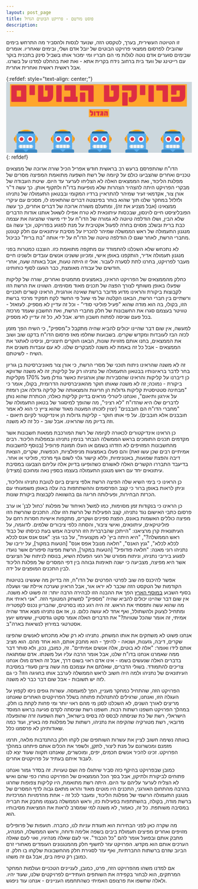 ```yaml
---
layout: post_page
title: פוסט מורטם - פרויקט הבוטים הגדול
description: 
---
```


זו הטיוטה העשירית, בערך, לטקסט הזה, שנועד לנסות ולהסביר מה התרחש בימים שהובילו לפרסום ממצאי פרויקט הבוטים של יובל אדם ושלי, ובימים שאחריו. אומרים שבימים סוערים אדם נוטה לגלות מי הם חבריו ומי ימכור אותו בשביל סינק בתכנית בוקר עם רייטינג של וועד בית ברחוב נידח בקרית אתא - ואת זאת בהחלט למדנו על בשרנו. אבל ראשית ראשית ואחרית אחרית.

{:refdef: style="text-align: center;"}
![The big bot project](/img/2019-02-20-0.png)
{: refdef}

הדו"ח שהתפרסם ברעש רב בראשית חודש אפריל הכיל שורה ארוכה של ממצאים טכניים ואחרים שהצביעו כולם על קיומה של רשת השפעה מתואמת המפיצה מסרים של מפלגת הליכוד, ואת הממצאים האלה לא הצליחו לערער עד היום. שיטת העבודה של מבקרי הפרויקט היתה להצהיר הצהרות שלא מופיעות בדו"ח ולתקוף אותן. כך עשה ד"ר אורן צור, אקדמאי זעיר שמיהר להתראיין ברדיו המקומי ובבטאון התעמולה של נתניהו ולזלזל במחקר שלנו תוך שהוא בוחר בפינצטה דברים שהתאימו לו, מסכים עם עיקרי ממצאינו (אבל מצניע את זה), ומתעלם משורה ארוכה של דברים אחרים, כך עשה הפובליציסט חיים לוינסון, שבכסות עיתונאית לא טרח אפילו לשאול אותנו אודות הדברים שלא הבין, ושלו הודלפה טיוטה לא גמורה של הדו"ח על ידי מישהי שהציגה את עצמה כבת ברית ובשלב מסוים בחרה לפעול אקטיבית על מנת לפגוע בפרויקט, וכך עשה גם מנגנון התעמולה של ראש הממשלה שמיהר להכריז על מסיבת עיתונאים עם חלק קטנטן מחברי הרשת, לאחר שגם לו הודלפה טיוטה של הדו"ח על ידי אותה "בת ברית" כביכול.

לא נתכחש שלא השכלנו להתמודד עם מתקפה מתואמת כזו. הוצבנו כמטרות בפני מנגנון תעמולה אדיר, הותקפנו באופן אישי, ומכיוון ששנינו אנשים עובדים ולשנינו חיים מעבר לפרויקט, בחרנו לתת לסערה לעבור. אולי זו היתה טעות, אבל באותה שעה, אחרי חודשים של עבודה מאומצת, כבר הגענו לסוף כוחותינו.

כחלק מהממצאים של הפרויקט הראינו, באמצעים מתמטים ואחרים, שורה של קליקות שפעלו באופן משותף לצורך הפצה של תכנים מאוד מסוימים. השווינו את הרשת הזו לקבוצות ביקורת והראינו מדוע מדובר ברשת שאינה אורגנית, הראינו קשרים תוכניים ורשתיים בין חברי הרשת, הבאנו הקלטה של מי שעל פי החשד לקח תפקיד מרכזי ברשת הזו, בקולו, בה הוא מודה שהוא "פעיל פוליטי סודי" - וכל זה עדיין לא מספיק. לעזאזל - טוויטר בעצמם סגרו את החשבונות של חלק מחברי הרשת, ואת החשבון שעמד מרכזה בכל פעם שניסה לפתוח חשבון חדש. אבל לא, כל זה עדיין לא מספיק.

למעשה, אין שום דבר שהיינו יכולים להביא שהיה מתקבל כ"מספיק", כי השיח הפך מזמן לכזה הבז לעובדות ומקדש שקרים. בשבועות שחלפו מאז פרסום הדו"ח בדקנו שוב ושוב את הממצאים, בחנו אותם מזוויות שונות, הבאנו חוקרים חיצוניים, וניסינו לאתגר את הממצאים - אבל כל זה באמת לא משנה למבקרים שלנו. לא עם עובדות משנים את השיח - לשיטתם.

זה לא משנה שהראינו ניתוח תוכני של מסרי הרשת, כי אורן צור מאוניברסיטת בן גוריון בחר לדבר בראיונותיו בבטאון התעמולה של נתניהו רק על קליקות; זה לא משנה שדווקא כן דיברנו על קליקות והראינו שהסבירות שהן אורגניות כאשר גודלן מעל 170% מקליקות ביקורת - נמוכה; זה לא משנה שאותו חוקר מהאוניברסיטה הדרומית, בקולו, אומר כי "מבחינה סטטיסטית קליקות גדולות הן חריגות והמצאותה של קליקה גדולה אכן רומזת על אירגון ותיאום", ואנחנו ליטרלי מראים בדיוק קליקות כאלה; הכותרת שהוא נותן לדברים שלו היא שהדו"ח "לא רציני", מה שהופך למיסגור של בטאון התעמולה של "מחברי הדו"ח הם חובבנים" (יצוין לזכותו המעטה מאוד שהוא צייץ כי הוא לא אמר חובבנים אלא חובבים). על פי אותו חוקר - קליקות גדולות הן אינדיקטור לקיום תיאום - וזה בדיוק מה שהראינו. אבל שוב - כל זה לא משנה.

כן הראינו אינדיקטורים לכאורה לקיומה של רשת המורכבת ממאות חשבונות אשר מקדמים תכנים התומכים בראש הממשלה הנבחר בנימין נתניהו ובמפלגת הליכוד. רבים מהחשבונות המזויפים לא הזדהו בשמם או העלו תמונת פרופיל (בנוסף לחשבונות אמיתיים רבים שכן עשו זאת) והם פעלו באמצעות מניפולציות, הכפשות, שקרים, הוצאת דיבה והפצת שמועות, באנונימיות, וללא קישור גלוי לשום גוף מרכזי, פוליטי או אחר. בדיעבד התבררו הקשרים האלה לאשורם כשהופיעו בדיוק אלה עליהם הצבענו במסיבת עיתונאים יחד עם ראש מנגנון התעמולה בעצמו בספין נאה ומחוכם (מצידו).

כן הראינו כי בימי השיא שלה הפיצה הרשת אלפי ציוצים ביום לטובת נתניהו והליכוד, וניתן לראות באופן ברור כי קצב הפרסומים וההשתתפות בה עלה באופן משמעותי עם הכרזת הבחירות, ופעילותה חריגה גם בהשוואה לקבוצות ביקורת שונות. 

כן הראינו כי בנקודות זמן מסוימות, כמו למשל האיחוד של מפלגת 'כחול לבן' או ערב פרסום כתבי האישום נגד נתניהו, קצב הפעילות של הרשת הזו עלה. התכנים שהרשת הזו מפיצה כוללים האשמות באונס, הפצת ספינים ושקרים, מתקפות אישיות חסרות רחם על פוליטיקאים, עיתונאים, ואישי ציבור, והסתה כלפי ציבורים שלמים. לדוגמה, על העיתונאית קרן מרציאנו: "הייתכן שהברברית הזו הרטיבה אמש בעת כניסתו של כבוד ראש הממשלה?", "היא היתה ביץ' לא מקצועית", על בני גנץ: "אנס אנס אנס לכלא לכלא לכלא", "גנץ האנס", "חלאה מנובל אפס אנס" [הטעות במקור], על יריבו של נתניהו רוני מאנה: "חלאה פודופיל" [הטעות במקור], הרשת מפיצה סיפורים אשר נועדו לפגוע ביריבי נתניהו, וניתוח מפורט של רגעי הפעלת השיא, בנוסח לניתוח של הציוצים אשר היא מפיצה, מצביעה כי ישנה תאימות גבוהה בין דפי המסרים של מפלגת הליכוד לבין התכנים המופצים על ידה.

אפשר להיכנס פה שוב לפרטי הפרטים של הדו"ח, וזה בדיוק מה שעשינו בטיוטות הקודמות של הטקסט הזה שכבר לא יראו אור, אבל הראיון שערכה איילת שני ושעלה בסוף השבוע [במוסף הארץ](https://www.haaretz.co.il/magazine/ayelet-shani/.premium-1.7335556) הפך את ההבנה הזו לבהירה הרבה יותר: זה פשוט לא משנה. אין שום דבר שהיינו יכולים להביא שהיה "מספיק" למשחק המטונף הזה. "אני ראיתי את מה שהוא עשה ותפסתי את הראש. זה היה רגע כמו בסרטים, שהבריון נכנס לקפטריה ומתחיל לצעוק ולהשתולל, ואף אחד לא עושה כלום. נו, אז אם נתניהו מצא אחד שהיה אמיתי, זה אומר שהכל שטויות?" את הדברים האלה אומר סקוט גודסטיין, ששימש יועץ אסטרטגי במירוץ לנשיאות בארה"ב.

אנחנו פשוט לא משחקים את אותו המשחק. נתניהו לא רק שלא מתכחש לאנשים שהפיצו שקרים, דיבה, גזענות, ושנאה - להיפך - הוא מחבק אותם, הוא אחד מהם. הוא מציב אותם לידו ואומר: "אלה לא בוטים, אלה אנשים אמיתיים". זה, כמובן, נכון, ולא סותר דבר ממה שאמרנו אנחנו בדו"ח שלנו, אבל אומר הרבה עליו ועל משנתו. אדם שמתגאה בדברים האלה שנעשים בשמו - אינו אדם ראוי בשום דרך, אבל זה האדם מולו אנחנו צריכים להתמודד. בשולי הדברים, שאלתם את עצמכם מה עשה צייצן סעודי במסיבת העיתונאים של נתניהו ולמה היה חשוב לראש הממשלה לערבב אותו בחגיגה הזו? כי גם לזה יש תשובות - אבל שום דבר כבר לא משנה.

הפרויקט הזה, שהתחיל כמחקר מעניין, הפך למעמסה. עשרות גופים ניסו לקפוץ על העגלה הזו, ואנחנו, שרגילים להתנהלות פתוחה בשלל הפרויקטים האחרים שאנחנו מריצים לאורך השנים, לא השכלנו לסנן מי מהם ראוי יותר ומי פחות לקחת בו חלק. במהלך הפרויקט חשפנו רשתות רבות. חשפנו רשת שניסתה לקדם פגיעה בראש המוסד הישראלי, רשת של כת שניסתה לבסס לה בסיס בישראל, רשת השפעה זרה שהופעלה מדובאי, רשת מטורקיה שהקיפה את נתניהו, רשתות של מפלגות פה בארץ, ועוד כמה שאודותיהן לא פרסמנו כלל. 

באותה נשימה חשוב לציין את עשרות השותפים שכן לקחו חלק בהתנדבות מלאה, תרמו מזמנם ומכשרונם על מנת ליצור, לתקן, ולשפר את הכלים אותם פיתחנו במהלך הפרויקט. זכינו להכיר אנשים חכמים, יפים, ומוכשרים, שאנחנו תקווה שעוד יצא לנו לעבוד איתם בעתיד על פרויקטים אחרים.

כמובן שבפרויקט בהיקף כזה סביר שיתגלו פה ושם טעויות. זה בסדר גמור ואנחנו פתוחים לביקורת ולתיקון, אבל בסך הכל הממצאים של הפרויקט נותרו כפי שהם ואיש לא הצליח לערער עליהם עד היום. היתה רשת מתואמת, היו קליקות צפופות שחרגו בהרבה מהתחום האורגני, התכנים היו מוטים מאוד והראו מתאם גבוה לדף המסרים של מנגנון התעמולה הרשמי של מפלגת הליכוד, ומעבר לכל זה - אחת מהדמויות המרכזיות ברשת מודה, בקולה, בהשתתפות בפעילות כזו, וראש הממשלה בעצמו מחבק את חבריה במסיבה משותפת. כל זה, כאמור, לא משנה למי שמסרב לראות את המציאות מסיבותיו הוא.

מה שקרה כאן לפני הבחירות הוא תעודת עניות לנו, כחברה. תועפות של פרופילים מזויפים ואחרים מפיצים תעמולת ביבים בשפה אלימה ודוחה, וראש הממשלה, המנהיג, מחבק אותם ובפועל אומר להם "כל הכבוד". אוי לעם שאלה מנהיגיו, ואוי לעם שאלה הערכים אותם הוא מקדש. הפרויקט עזר לחשוף חלק מהמנגנונים העומדים מאחורי זרם הביוב שזרם ברשתות החברתיות, ואף עזר לסגירת חלק מהחשבונות שלקחו בו חלק. זו כמובן רק טיפה בים, אבל גם זה משהו.

אם למדנו משהו מהפרויקט הזה, פרט, כמובן, לעניינים הטכניים ועולמות המחקר המרתקים, הוא לבחור בקפידה את השותפים העתידיים לפרויקטים שלנו, שעוד יהיו. ולאלה שחשפו את פרצופם האמיתי כשהתחממו העניינים - אנחנו עוד ניפגש.



